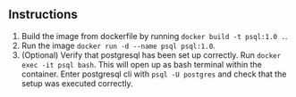 ## Instructions
1. Build the image from dockerfile by running `docker build -t psql:1.0 .`.
2. Run the image `docker run -d --name psql psql:1.0`.
3. (Optional) Verify that postgresql has been set up correctly. Run `docker exec -it psql bash`. This will open up as bash terminal within the container. Enter postgresql cli with `psql -U postgres` and check that the setup was executed correctly.